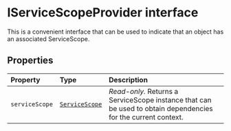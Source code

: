# IServiceScopeProvider interface





This is a convenient interface that can be used to indicate that an object 
has an associated ServiceScope.




## Properties

| Property	   | Type	| Description|
|:-------------|:-------|:-----------|
|`serviceScope`      | [`ServiceScope`](../sp-client-base/servicescope.md) | _Read-only._ Returns a ServiceScope instance that can be used to obtain dependencies  for the current context. |






